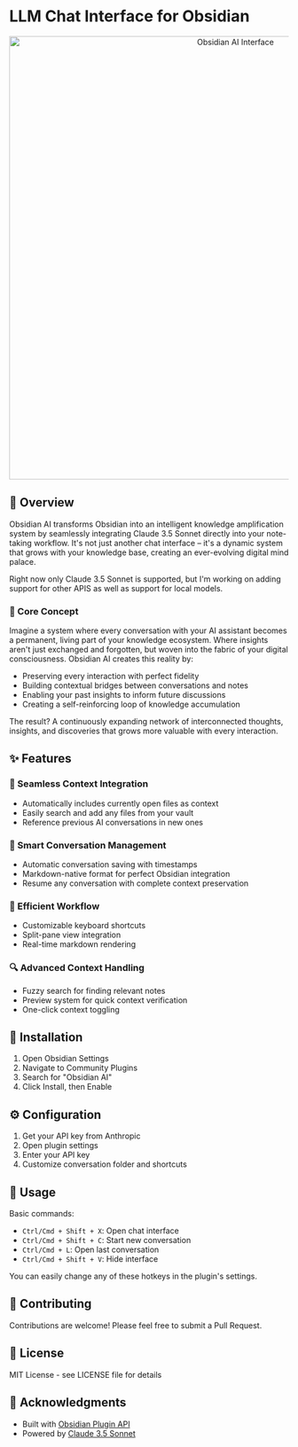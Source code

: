 # LLM Chat Interface for Obsidian

<div align="center">
  <img src="https://i.imgur.com/suTa1dg.png" alt="Obsidian AI Interface" width="800"/>
</div>

## 🌟 Overview

Obsidian AI transforms Obsidian into an intelligent knowledge amplification system by seamlessly integrating Claude 3.5 Sonnet directly into your note-taking workflow. It's not just another chat interface – it's a dynamic system that grows with your knowledge base, creating an ever-evolving digital mind palace.

Right now only Claude 3.5 Sonnet is supported, but I'm working on adding support for other APIS as well as support for local models.

### 🧠 Core Concept

Imagine a system where every conversation with your AI assistant becomes a permanent, living part of your knowledge ecosystem. Where insights aren't just exchanged and forgotten, but woven into the fabric of your digital consciousness. Obsidian AI creates this reality by:

- Preserving every interaction with perfect fidelity
- Building contextual bridges between conversations and notes
- Enabling your past insights to inform future discussions
- Creating a self-reinforcing loop of knowledge accumulation

The result? A continuously expanding network of interconnected thoughts, insights, and discoveries that grows more valuable with every interaction.

## ✨ Features

### 🔄 Seamless Context Integration
- Automatically includes currently open files as context
- Easily search and add any files from your vault
- Reference previous AI conversations in new ones

### 📝 Smart Conversation Management
- Automatic conversation saving with timestamps
- Markdown-native format for perfect Obsidian integration
- Resume any conversation with complete context preservation

### 🎯 Efficient Workflow
- Customizable keyboard shortcuts
- Split-pane view integration
- Real-time markdown rendering

### 🔍 Advanced Context Handling
- Fuzzy search for finding relevant notes
- Preview system for quick context verification
- One-click context toggling

## 🚀 Installation

1. Open Obsidian Settings
2. Navigate to Community Plugins
3. Search for "Obsidian AI"
4. Click Install, then Enable

## ⚙️ Configuration

1. Get your API key from Anthropic
2. Open plugin settings
3. Enter your API key
4. Customize conversation folder and shortcuts

## 📖 Usage

Basic commands:
- `Ctrl/Cmd + Shift + X`: Open chat interface
- `Ctrl/Cmd + Shift + C`: Start new conversation
- `Ctrl/Cmd + L`: Open last conversation
- `Ctrl/Cmd + Shift + V`: Hide interface

You can easily change any of these hotkeys in the plugin's settings.

## 🤝 Contributing

Contributions are welcome! Please feel free to submit a Pull Request.

## 📄 License

MIT License - see LICENSE file for details

## 🙏 Acknowledgments

- Built with [Obsidian Plugin API](https://github.com/obsidianmd/obsidian-api)
- Powered by [Claude 3.5 Sonnet](https://www.anthropic.com/claude)